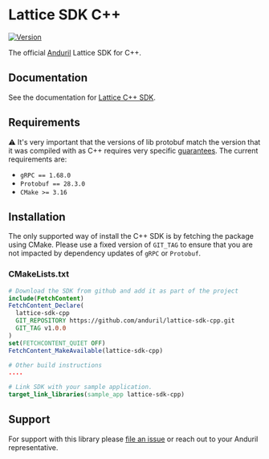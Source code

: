 # Lattice SDK C++

[![Version](https://img.shields.io/github/v/release/anduril/lattice-sdk-cpp)](https://github.com/anduril/lattice-sdk-cpp/releases)

The official [Anduril](https://www.anduril.com/) Lattice SDK for C++.

## Documentation

See the documentation for [Lattice C++ SDK](https://docs.anduril.com/sdks/cpp).

## Requirements

⚠️ It's very important that the versions of lib protobuf match the version that it was compiled with as C++ requires very specific [guarantees](https://protobuf.dev/support/cross-version-runtime-guarantee/#cpp). The current requirements are:

* `gRPC == 1.68.0`
* `Protobuf == 28.3.0`
* `CMake >= 3.16`

## Installation

The only supported way of install the C++ SDK is by fetching the package using CMake. Please use a fixed version of `GIT_TAG` to ensure that
you are not impacted by dependency updates of `gRPC` or `Protobuf`. 

### CMakeLists.txt

```cmake
# Download the SDK from github and add it as part of the project
include(FetchContent)
FetchContent_Declare(
  lattice-sdk-cpp
  GIT_REPOSITORY https://github.com/anduril/lattice-sdk-cpp.git
  GIT_TAG v1.0.0
)
set(FETCHCONTENT_QUIET OFF)
FetchContent_MakeAvailable(lattice-sdk-cpp)

# Other build instructions
....

# Link SDK with your sample application.
target_link_libraries(sample_app lattice-sdk-cpp)
``` 

## Support

For support with this library please [file an issue](https://github.com/anduril/lattice-sdk-cpp/issues/new) or reach out to your Anduril representative. 

